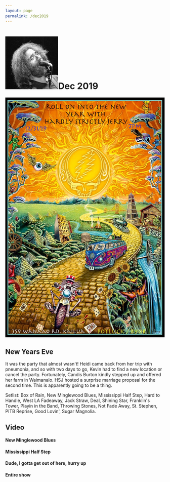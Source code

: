 ```yaml
---
layout: page
permalink: /dec2019
---
```


<h1><img class="ui avatar image" src="/images/jerryavatar.jpg">Dec 2019</h1>

<img class="ui centered fluid image" src="/invites/dec-2019.jpg">

## New Years Eve

It was the party that almost wasn't!  Heidi came back from her trip with pneumonia, and so with two days to go, Kevin had to find a new location or cancel the party.  Fortunately, Candis Burton kindly stepped up and offered her farm in Waimanalo. HSJ hosted a surprise marriage proposal for the second time. This is apparently going to be a thing.

Setlist: Box of Rain, New Minglewood Blues, Mississippi Half Step, Hard to Handle, West LA Fadeaway, Jack Straw, Deal, Shining Star, Franklin's Tower, Playin in the Band, Throwing Stones, Not Fade Away, St. Stephen, PITB Reprise, Good Lovin', Sugar Magnolia.

## Video

#### New Minglewood Blues

<div class="ui embed" data-source="youtube" data-id="TA0WfmZj-dg"></div>

#### Mississippi Half Step

<div class="ui embed" data-source="youtube" data-id="zKg3UYMRzT8"></div>

#### Dude, I gotta get out of here, hurry up

<div class="ui embed" data-source="youtube" data-id="kEkv95VkRBI"></div>

#### Entire show

<div class="ui embed" data-source="youtube" data-id="-VV1xvnhLMg"></div>



